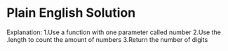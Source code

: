 # Plain English Solution

Explanation:
1.Use a function with one parameter called number
2.Use the .length to count the amount of numbers
3.Return the number of digits

